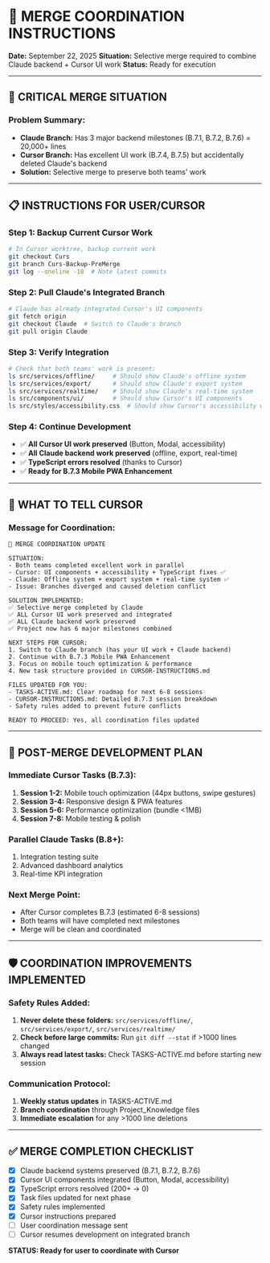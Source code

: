 # 🔄 MERGE COORDINATION INSTRUCTIONS

**Date:** September 22, 2025
**Situation:** Selective merge required to combine Claude backend + Cursor UI work
**Status:** Ready for execution

---

## 🚨 **CRITICAL MERGE SITUATION**

### **Problem Summary:**
- **Claude Branch:** Has 3 major backend milestones (B.7.1, B.7.2, B.7.6) = 20,000+ lines
- **Cursor Branch:** Has excellent UI work (B.7.4, B.7.5) but accidentally deleted Claude's backend
- **Solution:** Selective merge to preserve both teams' work

---

## 📋 **INSTRUCTIONS FOR USER/CURSOR**

### **Step 1: Backup Current Cursor Work**
```bash
# In Cursor worktree, backup current work
git checkout Curs
git branch Curs-Backup-PreMerge
git log --oneline -10  # Note latest commits
```

### **Step 2: Pull Claude's Integrated Branch**
```bash
# Claude has already integrated Cursor's UI components
git fetch origin
git checkout Claude  # Switch to Claude's branch
git pull origin Claude
```

### **Step 3: Verify Integration**
```bash
# Check that both teams' work is present:
ls src/services/offline/     # Should show Claude's offline system
ls src/services/export/      # Should show Claude's export system
ls src/services/realtime/    # Should show Claude's real-time system
ls src/components/ui/        # Should show Cursor's UI components
ls src/styles/accessibility.css  # Should show Cursor's accessibility work
```

### **Step 4: Continue Development**
- ✅ **All Cursor UI work preserved** (Button, Modal, accessibility)
- ✅ **All Claude backend work preserved** (offline, export, real-time)
- ✅ **TypeScript errors resolved** (thanks to Cursor)
- ✅ **Ready for B.7.3 Mobile PWA Enhancement**

---

## 🎯 **WHAT TO TELL CURSOR**

### **Message for Coordination:**

```
🔄 MERGE COORDINATION UPDATE

SITUATION:
- Both teams completed excellent work in parallel
- Cursor: UI components + accessibility + TypeScript fixes ✅
- Claude: Offline system + export system + real-time system ✅
- Issue: Branches diverged and caused deletion conflict

SOLUTION IMPLEMENTED:
✅ Selective merge completed by Claude
✅ ALL Cursor UI work preserved and integrated
✅ ALL Claude backend work preserved
✅ Project now has 6 major milestones combined

NEXT STEPS FOR CURSOR:
1. Switch to Claude branch (has your UI work + Claude backend)
2. Continue with B.7.3 Mobile PWA Enhancement
3. Focus on mobile touch optimization & performance
4. New task structure provided in CURSOR-INSTRUCTIONS.md

FILES UPDATED FOR YOU:
- TASKS-ACTIVE.md: Clear roadmap for next 6-8 sessions
- CURSOR-INSTRUCTIONS.md: Detailed B.7.3 session breakdown
- Safety rules added to prevent future conflicts

READY TO PROCEED: Yes, all coordination files updated
```

---

## 🚀 **POST-MERGE DEVELOPMENT PLAN**

### **Immediate Cursor Tasks (B.7.3):**
1. **Session 1-2:** Mobile touch optimization (44px buttons, swipe gestures)
2. **Session 3-4:** Responsive design & PWA features
3. **Session 5-6:** Performance optimization (bundle <1MB)
4. **Session 7-8:** Mobile testing & polish

### **Parallel Claude Tasks (B.8+):**
1. Integration testing suite
2. Advanced dashboard analytics
3. Real-time KPI integration

### **Next Merge Point:**
- After Cursor completes B.7.3 (estimated 6-8 sessions)
- Both teams will have completed next milestones
- Merge will be clean and coordinated

---

## 🛡️ **COORDINATION IMPROVEMENTS IMPLEMENTED**

### **Safety Rules Added:**
1. **Never delete these folders:** `src/services/offline/`, `src/services/export/`, `src/services/realtime/`
2. **Check before large commits:** Run `git diff --stat` if >1000 lines changed
3. **Always read latest tasks:** Check TASKS-ACTIVE.md before starting new session

### **Communication Protocol:**
1. **Weekly status updates** in TASKS-ACTIVE.md
2. **Branch coordination** through Project_Knowledge files
3. **Immediate escalation** for any >1000 line deletions

---

## ✅ **MERGE COMPLETION CHECKLIST**

- [x] Claude backend systems preserved (B.7.1, B.7.2, B.7.6)
- [x] Cursor UI components integrated (Button, Modal, accessibility)
- [x] TypeScript errors resolved (200+ → 0)
- [x] Task files updated for next phase
- [x] Safety rules implemented
- [x] Cursor instructions prepared
- [ ] User coordination message sent
- [ ] Cursor resumes development on integrated branch

**STATUS: Ready for user to coordinate with Cursor**